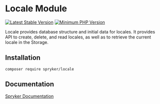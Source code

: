 # Locale Module
[![Latest Stable Version](https://poser.pugx.org/spryker/locale/v/stable.svg)](https://packagist.org/packages/spryker/locale)
[![Minimum PHP Version](https://img.shields.io/badge/php-%3E%3D%208.0-8892BF.svg)](https://php.net/)

Locale provides database structure and initial data for locales. It provides API to create, delete, and read locales, as well as to retrieve the current locale in the Storage.

## Installation

```
composer require spryker/locale
```

## Documentation

[Spryker Documentation](https://docs.spryker.com)
